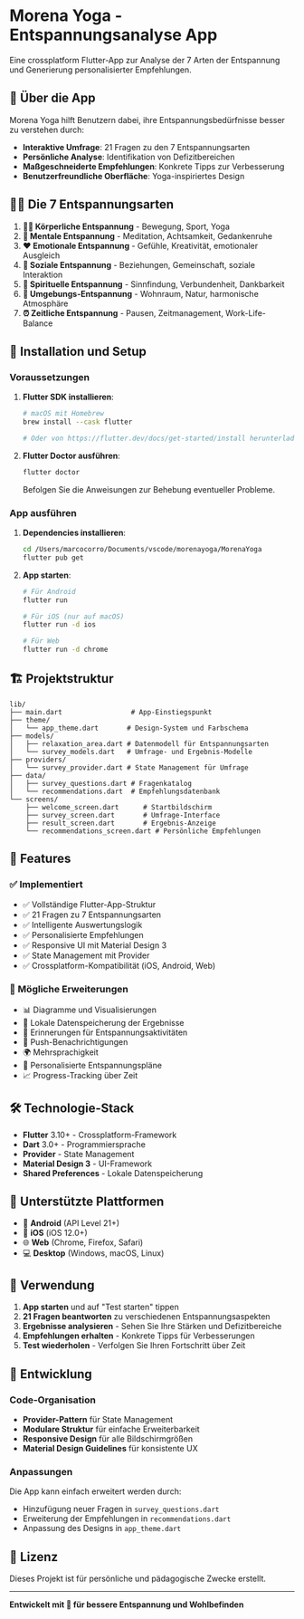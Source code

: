 # Morena Yoga - Entspannungsanalyse App

Eine crossplatform Flutter-App zur Analyse der 7 Arten der Entspannung und Generierung personalisierter Empfehlungen.

## 📱 Über die App

Morena Yoga hilft Benutzern dabei, ihre Entspannungsbedürfnisse besser zu verstehen durch:

- **Interaktive Umfrage**: 21 Fragen zu den 7 Entspannungsarten
- **Persönliche Analyse**: Identifikation von Defizitbereichen
- **Maßgeschneiderte Empfehlungen**: Konkrete Tipps zur Verbesserung
- **Benutzerfreundliche Oberfläche**: Yoga-inspiriertes Design

## 🧘‍♀️ Die 7 Entspannungsarten

1. **🧘‍♀️ Körperliche Entspannung** - Bewegung, Sport, Yoga
2. **🧠 Mentale Entspannung** - Meditation, Achtsamkeit, Gedankenruhe
3. **❤️ Emotionale Entspannung** - Gefühle, Kreativität, emotionaler Ausgleich
4. **👥 Soziale Entspannung** - Beziehungen, Gemeinschaft, soziale Interaktion
5. **🙏 Spirituelle Entspannung** - Sinnfindung, Verbundenheit, Dankbarkeit
6. **🌿 Umgebungs-Entspannung** - Wohnraum, Natur, harmonische Atmosphäre  
7. **⏰ Zeitliche Entspannung** - Pausen, Zeitmanagement, Work-Life-Balance

## 🚀 Installation und Setup

### Voraussetzungen

1. **Flutter SDK installieren**:
   ```bash
   # macOS mit Homebrew
   brew install --cask flutter
   
   # Oder von https://flutter.dev/docs/get-started/install herunterladen
   ```

2. **Flutter Doctor ausführen**:
   ```bash
   flutter doctor
   ```
   Befolgen Sie die Anweisungen zur Behebung eventueller Probleme.

### App ausführen

1. **Dependencies installieren**:
   ```bash
   cd /Users/marcocorro/Documents/vscode/morenayoga/MorenaYoga
   flutter pub get
   ```

2. **App starten**:
   ```bash
   # Für Android
   flutter run
   
   # Für iOS (nur auf macOS)
   flutter run -d ios
   
   # Für Web
   flutter run -d chrome
   ```

## 🏗️ Projektstruktur

```
lib/
├── main.dart                 # App-Einstiegspunkt
├── theme/
│   └── app_theme.dart       # Design-System und Farbschema
├── models/
│   ├── relaxation_area.dart # Datenmodell für Entspannungsarten
│   └── survey_models.dart   # Umfrage- und Ergebnis-Modelle
├── providers/
│   └── survey_provider.dart # State Management für Umfrage
├── data/
│   ├── survey_questions.dart # Fragenkatalog
│   └── recommendations.dart  # Empfehlungsdatenbank
└── screens/
    ├── welcome_screen.dart      # Startbildschirm
    ├── survey_screen.dart       # Umfrage-Interface
    ├── result_screen.dart       # Ergebnis-Anzeige
    └── recommendations_screen.dart # Persönliche Empfehlungen
```

## 🎨 Features

### ✅ Implementiert
- ✅ Vollständige Flutter-App-Struktur
- ✅ 21 Fragen zu 7 Entspannungsarten  
- ✅ Intelligente Auswertungslogik
- ✅ Personalisierte Empfehlungen
- ✅ Responsive UI mit Material Design 3
- ✅ State Management mit Provider
- ✅ Crossplatform-Kompatibilität (iOS, Android, Web)

### 🔄 Mögliche Erweiterungen
- 📊 Diagramme und Visualisierungen
- 💾 Lokale Datenspeicherung der Ergebnisse
- 🔔 Erinnerungen für Entspannungsaktivitäten
- 📱 Push-Benachrichtigungen
- 🌍 Mehrsprachigkeit
- 🎯 Personalisierte Entspannungspläne
- 📈 Progress-Tracking über Zeit

## 🛠️ Technologie-Stack

- **Flutter** 3.10+ - Crossplatform-Framework
- **Dart** 3.0+ - Programmiersprache  
- **Provider** - State Management
- **Material Design 3** - UI-Framework
- **Shared Preferences** - Lokale Datenspeicherung

## 📱 Unterstützte Plattformen

- 📱 **Android** (API Level 21+)
- 🍎 **iOS** (iOS 12.0+) 
- 🌐 **Web** (Chrome, Firefox, Safari)
- 💻 **Desktop** (Windows, macOS, Linux)

## 🎯 Verwendung

1. **App starten** und auf "Test starten" tippen
2. **21 Fragen beantworten** zu verschiedenen Entspannungsaspekten
3. **Ergebnisse analysieren** - Sehen Sie Ihre Stärken und Defizitbereiche
4. **Empfehlungen erhalten** - Konkrete Tipps für Verbesserungen
5. **Test wiederholen** - Verfolgen Sie Ihren Fortschritt über Zeit

## 🔧 Entwicklung

### Code-Organisation
- **Provider-Pattern** für State Management
- **Modulare Struktur** für einfache Erweiterbarkeit  
- **Responsive Design** für alle Bildschirmgrößen
- **Material Design Guidelines** für konsistente UX

### Anpassungen
Die App kann einfach erweitert werden durch:
- Hinzufügung neuer Fragen in `survey_questions.dart`
- Erweiterung der Empfehlungen in `recommendations.dart`
- Anpassung des Designs in `app_theme.dart`

## 📄 Lizenz

Dieses Projekt ist für persönliche und pädagogische Zwecke erstellt.

---

**Entwickelt mit 💜 für bessere Entspannung und Wohlbefinden**